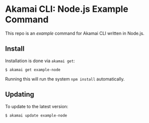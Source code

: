 # Akamai CLI: Node.js Example Command

This repo is an _example_ command for Akamai CLI written in Node.js.

## Install

Installation is done via `akamai get`:

```
$ akamai get example-node
```

Running this will run the system `npm install` automatically. 

## Updating

To update to the latest version:

```
$ akamai update example-node
```
